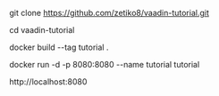 git clone https://github.com/zetiko8/vaadin-tutorial.git

cd vaadin-tutorial

docker build --tag tutorial .

docker run -d -p 8080:8080 --name tutorial tutorial

http://localhost:8080